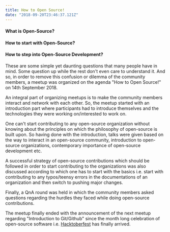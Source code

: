 ```yaml
---
title: How to Open Source!
date: "2018-09-20T23:46:37.121Z"
---
```


#### What is Open-Source?
#### How to start with Open-Source?
#### How to step into Open-Source Development?

These are some simple yet daunting questions that many people have in mind. Some question up while the rest don't even care to understand it. And so, in order to remove this confusion or dilemma of the community members, a meetup was organized on the agenda 
"How to Open Source!" on 14th September 2018.

An integral part of organizing meetups is to make the community members interact and network with each other. So, the meetup started with an introduction part where participants had to introduce themselves and the technologies they were working on/interested to work on.

One can't start contributing to any open-source organization without knowing about the principles on which the philosophy of open-source is built upon. So having done with the introduction, talks were given based on the way to interact in an open-source community, introduction to open-source organizations, contemporary importance of open-source development etc.

A successful strategy of open-source contributions which should be followed in order to start contributing to the organizations was also discussed according to which one has to start with the basics i.e. start with contributing to any typos/teensy errors in the documentations of an organization and then switch to pushing major changes.

Finally, a QnA round was held in which the community members asked questions regarding the hurdles they faced while doing open-source contributions.

The meetup finally ended with the announcement of the next meetup regarding "Introduction to Git/Github" since the month long celebration of open-source software i.e. [Hacktoberfest](https://hacktoberfest.digitalocean.com/) has finally arrived.
